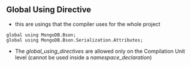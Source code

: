 ## Global Using Directive
 - this are usings that the compiler uses for the whole project
 ```
global using MongoDB.Bson;
global using MongoDB.Bson.Serialization.Attributes;
```
 -  The  _global_using_directives_ are allowed only on the Compilation Unit level (cannot be used inside a  _namespace_declaration_)

<!--stackedit_data:
eyJoaXN0b3J5IjpbLTE5NjYwODE0NDVdfQ==
-->